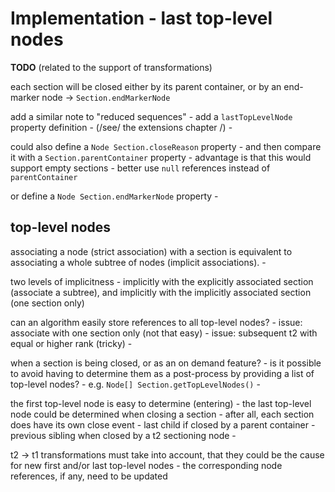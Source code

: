 
<!-- ======================================================================= -->
# Implementation - last top-level nodes

**TODO**
(related to the support of transformations)

each section will be closed either by its parent container,
or by an end-marker node -> `Section.endMarkerNode`

<!-- ======================================================================= -->

add a similar note to "reduced sequences" -
add a `lastTopLevelNode` property definition -
(/see/ the extensions chapter /) -

could also define a `Node Section.closeReason` property -
and then compare it with a `Section.parentContainer` property -
advantage is that this would support empty sections -
better use `null` references instead of `parentContainer`

or define a `Node Section.endMarkerNode` property -

<!-- ======================================================================= -->
## top-level nodes

associating a node (strict association) with a section is equivalent to
associating a whole subtree of nodes (implicit associations). -

two levels of implicitness -
implicitly with the explicitly associated section (associate a subtree),
and implicitly with the implicitly associated section (one section only)

can an algorithm easily store references to all top-level nodes? -
issue: associate with one section only (not that easy) -
issue: subsequent t2 with equal or higher rank (tricky) -

when a section is being closed, or as an on demand feature? -
is it possible to avoid having to determine them as a post-process
by providing a list of top-level nodes? -
e.g. `Node[] Section.getTopLevelNodes()` -

the first top-level node is easy to determine (entering) -
the last top-level node could be determined when closing a section -
after all, each section does have its own close event -
last child if closed by a parent container -
previous sibling when closed by a t2 sectioning node -

t2 -> t1 transformations must take into account, that
they could be the cause for new first and/or last top-level nodes -
the corresponding node references, if any, need to be updated
